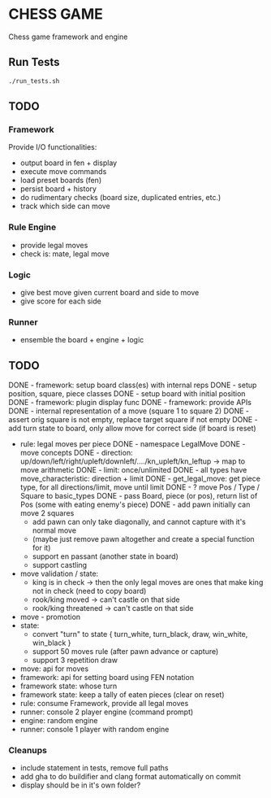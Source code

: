 # CHESS GAME
Chess game framework and engine

## Run Tests
```bash
./run_tests.sh
```

## TODO
### Framework
Provide I/O functionalities:
- output board in fen + display
- execute move commands
- load preset boards (fen)
- persist board + history
- do rudimentary checks (board size, duplicated entries, etc.)
- track which side can move

### Rule Engine
- provide legal moves
- check is: mate, legal move

### Logic
- give best move given current board and side to move
- give score for each side

### Runner
- ensemble the board + engine + logic

## TODO
DONE - framework: setup board class(es) with internal reps
  DONE - setup position, square, piece classes
  DONE - setup board with initial position
DONE - framework: plugin display func
DONE - framework: provide APIs
  DONE - internal representation of a move (square 1 to square 2)
  DONE - assert orig square is not empty, replace target square if not empty
  DONE - add turn state to board, only allow move for correct side (if board is reset)
- rule: legal moves per piece
  DONE - namespace LegalMove
  DONE - move concepts
    DONE - direction: up/down/left/right/upleft/downleft/..../kn_upleft/kn_leftup -> map to move arithmetic
    DONE - limit: once/unlimited
  DONE - all types have move_characteristic: direction + limit
  DONE - get_legal_move: get piece type, for all directions/limit, move until limit
  DONE - ? move Pos / Type / Square to basic_types
  DONE - pass Board, piece (or pos), return list of Pos (some with eating enemy's piece)
  DONE - add pawn initially can move 2 squares
  - add pawn can only take diagonally, and cannot capture with it's normal move
  - (maybe just remove pawn altogether and create a special function for it)
  - support en passant (another state in board)
  - support castling
- move validation / state:
  - king is in check -> then the only legal moves are ones that make king not in check (need to copy board)
  - rook/king moved -> can't castle on that side
  - rook/king threatened -> can't castle on that side
- move - promotion
- state:
  - convert "turn" to state { turn_white, turn_black, draw, win_white, win_black }
  - support 50 moves rule (after pawn advance or capture)
  - support 3 repetition draw
- move: api for moves
- framework: api for setting board using FEN notation
- framework state: whose turn
- framework state: keep a tally of eaten pieces (clear on reset)
- rule: consume Framework, provide all legal moves
- runner: console 2 player engine (command prompt)
- engine: random engine
- runner: console 1 player with random engine

### Cleanups
- include statement in tests, remove full paths
- add gha to do buildifier and clang format automatically on commit
- display should be in it's own folder?
